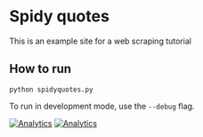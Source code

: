 # Spidy quotes

This is an example site for a web scraping tutorial


## How to run

    python spidyquotes.py

To run in development mode, use the `--debug` flag.

[![Analytics](https://ga-beacon-shub.appspot.com/UA-20306421-8/spidyquotes?useReferrer&pixel)](https://github.com/igrigorik/ga-beacon)
[![Analytics](https://ga-beacon-shub.appspot.com/UA-20306421-7/spidyquotes?useReferrer&pixel)](https://github.com/igrigorik/ga-beacon)
